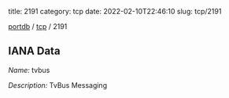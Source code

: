title: 2191
category: tcp
date: 2022-02-10T22:46:10
slug: tcp/2191

[portdb](/) / [tcp](/category/tcp.html) / 2191


## IANA Data

_Name:_ tvbus

_Description:_ TvBus Messaging

